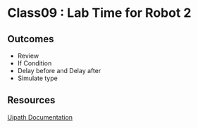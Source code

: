 # Class09 : Lab Time for Robot 2

## Outcomes

- Review
- If Condition
- Delay before and Delay after 
- Simulate type

## Resources

[Uipath Documentation](https://docs.uipath.com/)
